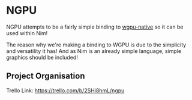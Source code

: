 # NGPU
NGPU attempts to be a fairly simple binding to [wgpu-native](https://github.com/gfx-rs/wgpu-native) so it can be used within Nim!

The reason why we're making a binding to WGPU is due to the simplicity and versatility it has! And as Nim is an already simple language, simple graphics should be included!


## Project Organisation
Trello Link: https://trello.com/b/2SHi8hmL/ngpu
